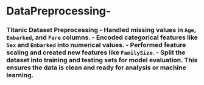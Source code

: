 # DataPreprocessing-
### Titanic Dataset Preprocessing  - Handled missing values in `Age`, `Embarked`, and `Fare` columns. - Encoded categorical features like `Sex` and `Embarked` into numerical values. - Performed feature scaling and created new features like `FamilySize`. - Split the dataset into training and testing sets for model evaluation.  This ensures the data is clean and ready for analysis or machine learning.
